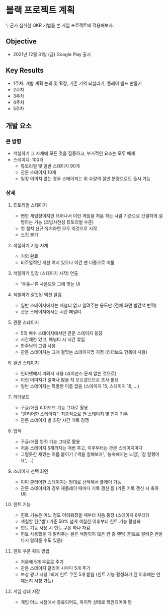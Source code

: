 # 블랙 프로젝트 계획

누군가 심취한 OKR 기법을 본 게임 프로젝트에 적용해보자.

## Objective
- 2021년 12월 31일 (금) Google Play 출시

## Key Results
- 1주차: 개발 계획 논의 및 확정, 기존 기억 되살리기, 플레이 빌드 만들기
- 2주차
- 3주차
- 4주차
- 5주차

## 개발 요소

### 큰 방향
- 색칠하기 그 자체에 모든 것을 집중하고, 부가적인 요소는 모두 배제
- 스테이지: 100개
    - 튜토리얼 및 일반 스테이지 90개
    - 관문 스테이지 10개
    - 일정 여의치 않는 경우 스테이지는 위 수량의 절반 분량으로도 출시 가능

### 상세

1. 튜토리얼 스테이지
    - 뻔한 게임성이지만 태어나서 이런 게임을 처음 하는 사람 기준으로 간결하게 설명하는 기능 (초밥사천성 튜토리얼 수준)
    - 첫 설치 신규 유저라면 모두 이것으로 시작
    - 스킵 불가

2. 색칠하기 기능 자체
    - 거의 완료
    - 비주얼적인 개선 여지 있으나 이건 맨 나중으로 미룸

2. 색칠하기 입장 (스테이지 시작) 연출
    - '두둥~'류 사운드와 그에 맞는 UI

3. 색칠하기 잘못된 액션 알림
    - 일반 스테이지에서는 페널티 없고 알려주는 용도만 (전체 화면 빨간색 번쩍)
    - 관문 스테이지에서는 시간 페널티

4. 관문 스테이지
    - 5의 배수 스테이지에서만 관문 스테이지 등장
    - 시간제한 있고, 페널티 시 시간 깎임
    - 한주님의 그림 사용
    - 관문 스테이지는 그에 걸맞는 스테이지명 지정 (리더보드 항목에 사용)

5. 일반 스테이지
    - 인터넷에서 퍼와서 사용 (라이선스 문제 없는 것으로)
    - 이런 이미지가 얼마나 많을 지 모르겠으므로 조사 필요
    - 일반 스테이지는 특별한 이름 없음 (스테이지 15, 스테이지 16, ...)

6. 리더보드
    - 구글/애플 리더보드 기능 그대로 활용
    - "클리어한 스테이지": 최종적으로 깬 스테이지 몇 인지 기록
    - 관문 스테이지 별 최단 시간 기록 경쟁
    
7. 업적
    - 구글/애플 업적 기능 그대로 활용
    - 처음 스테이지 5개까지는 매번 주고, 이후부터는 관문 스테이지마다
    - 그럴듯한 재밌는 이름 붙이기 ('색을 칠해보자', '능숙해지는 느낌', '참 잘했어요', ...)

8. 스테이지 선택 화면
    - 이미 클리어한 스테이지는 맘대로 선택해서 플레이 가능
    - 관문 스테이지의 경우 재플레이 때마다 기록 갱신 됨
        (기존 기록 갱신 시 축하 UI)

9. 힌트 기능
    - 힌트 기능은 어느 정도 어려워졌을 때부터 처음 등장 (스테이지 6부터?)
    - 색칠할 칸('셀') 기준 50% 넘게 색칠한 이후부터 힌트 기능 활성화
    - 힌트 기능 사용 시 힌트 쿠폰 하나 차감
    - 힌트 사용했을 때 알려주는 셀은 색칠되지 않은 칸 중 랜덤 (힌트로 알려준 칸을 다시 알려줄 수도 있음)

10. 힌트 쿠폰 획득 방법
    - 처음에 5개 무료로 주기
    - 관문 스테이지 클리어 시마다 5개 주기
    - 보상 광고 시청 1회에 힌트 쿠폰 5개 받음
        (힌트 기능 활성화가 된 이후에는 언제든지 시청 가능)

11. 게임 상태 저장
    - 게임 어느 시점에서 종료되어도, 마지막 상태로 복원되어야 함

